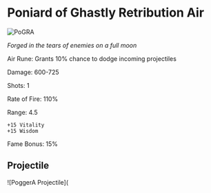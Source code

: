 # Poniard of Ghastly Retribution Air

![PoGRA](https://vwiki.valorserver.com/api/item/picture/poniard%20of%20ghastly%20retribution%20air)

<i>Forged in the tears of enemies on a full moon</i>

Air Rune: Grants 10% chance to dodge incoming projectiles

Damage: 600-725

Shots: 1

Rate of Fire: 110%

Range: 4.5

    +15 Vitality
    +15 Wisdom
    
Fame Bonus: 15%

## Projectile

![PoggerA Projectile](
